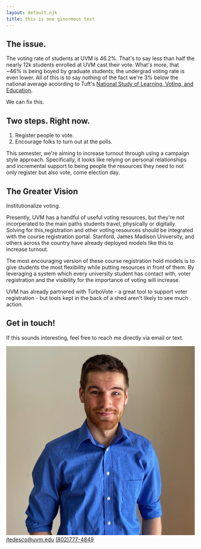 ```yaml
---
layout: default.njk
title: this is one ginormous test
---
```

<section class="light-theme">
<div class="inner-section">
<h2>The issue.</h2>
<figure class="highcharts-figure">
    <div id="container"></div>
</figure>
<p>The voting rate of students at UVM is 46.2%. That's to say less than half the nearly 12k students enrolled at UVM cast their vote. What's more, that ~46% is being boyed by graduate students; the undergrad voting rate is even lower. All of this is to say nothing of the fact we're 3% below the national average according to Tuft's <a href="https://idhe.tufts.edu/nslve">National Study of Learning, Voting, and Education</a>.</p>

<p class="bold">We can fix this.</p>
</div>
</section>

<section class="dark-theme">
<div class="inner-section">
<h2>Two steps. Right now.</h2>
<ol>
    <li>Register people to vote.</li>
    <li>Encourage folks to turn out at the polls.</li>
</ol>
<p>This semester, we're aiming to increase turnout through using a campaign style approach. Specifically, it looks like relying on personal relationships and incremental support to being people the resources they need to not only register but also vote, come election day.</p>
</div>
</section>

<section class="light-theme">
<div class="inner-section">
<h2>The Greater Vision</h2>
<p>Institutionalize voting.

Presently, UVM has a handful of useful voting resources, but they're not incorperated to the main paths students travel, physically or digitally. Solving for this,registration and other voting resources should be integrated with the course registration portal. Stanford, James Madison University, and others across the country have already deployed models like this to increase turnout.

The most encouraging version of these course registration hold models is to give students the most flexibility while putting resources in front of them. By leveraging a system which every university student has contact with, voter registration and the visibility for the importance of voting will increase.

UVM has already partnered with TurboVote - a great tool to support voter registration - but tools kept in the back of a shed aren't likely to see much action.</p>
</div>
</section>

<section class="dark-theme">
<div class="inner-section">
<h2>Get in touch!</h2>
<p>If this sounds interesting, feel free to reach me directly via email or text.</p>

<div class="contact-info">
    <img src="assets/headshot.jpg" class="profile-pic" alt="Portfolio picture of James">
    <a class="email" href = "mailto:jtedesco@uvm.edu">jtedesco@uvm.edu</a>
    <a class="phone" href="tel:1-802-777-4849">(802)777-4849</a>
</div>
</div>
</section>
